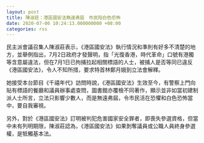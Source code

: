 ```yaml
---
layout: post
title: 陳淑莊：港區國安法無遠弗屆　市民陷白色恐怖
date: 2020-07-06 10:24:13.000000000 +08:00
categories: rss
---
```


民主派會議召集人陳淑莊表示，《港區國安法》執行情況和準則有好多不清楚的地方，並舉例指出，7月2日政府才發聲明，指「光復香港，時代革命」口號有港獨等含意屬違法，但在7月1日已拘捕拉起相關標語的人士，被捕人是否等同已違反《港區國安法》，令人不知所措，要求特首林鄭月娥到立法會解釋。

她接受本台節目《千禧年代》訪問時說，《港區國安法》生效至今，有警察上門向貼有標語的餐廳和議員辦事處查問，圖書館亦覆檢不同著作，顯示並非如當初建制派人士所言，立法只影響少數人，而是無遠弗屆，令市民活在恐懼和白色恐怖當中，要自我審視。

另外，對於《港區國安法》訂明被判犯危害國家安全罪者，即喪失參選資格，但當中未有列明期限，陳淑莊認為，《港區國安法》如果剝奪議員或公職人員終身參選權，是牴觸基本法。
